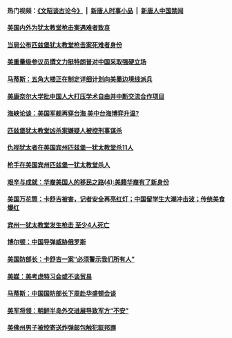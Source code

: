 #### 热门视频：[《文昭谈古论今》](https://github.com/gfw-breaker/wenzhao/blob/master/README.md?t=10290333) &nbsp;|&nbsp; [新唐人时事小品](https://github.com/gfw-breaker/ntdtv-comedy/blob/master/README.md?t=10290333) &nbsp;|&nbsp; [新唐人中国禁闻](https://github.com/gfw-breaker/ntdtv-news/blob/master/README.md?t=10290333)

#### [美国内外为犹太教堂枪击案遇难者致哀](../pages/zg_yre_rvq/4633093.md?t=10290333) 

#### [当局公布匹兹堡犹太教堂枪击案死难者身份](../pages/zg_yre_rvq/4632564.md?t=10290333) 

#### [美重量级参议员撰文力挺特朗普对中国采取强硬立场](../pages/zg_yre_rvq/4632556.md?t=10290333) 

#### [马蒂斯：五角大楼正在制定详细计划向美墨边境线派兵](../pages/zg_yre_rvq/4632552.md?t=10290333) 

#### [美康奈尔大学批中国人大打压学术自由并中断交流合作项目](../pages/zg_yre_rvq/4632463.md?t=10290333) 

#### [海峡论谈：美国军舰再穿台海 美中台海博弈升温?](../pages/zg_yre_rvq/4632446.md?t=10290333) 

#### [匹兹堡犹太教堂凶杀案嫌疑人被控刑事谋杀](../pages/zg_yre_rvq/4632406.md?t=10290333) 

#### [仇视犹太者在美国宾州匹兹堡一犹太教堂杀11人](../pages/zg_yre_rvq/4631907.md?t=10290333) 

#### [枪手在美国宾州匹兹堡一犹太教堂杀人](../pages/zg_yre_rvq/4631889.md?t=10290333) 

#### [艰辛与成就：华裔美国人的移民之路(4):美籍华裔有了新身份](../pages/zg_yre_rvq/4631838.md?t=10290333) 

#### [美国万花筒：卡舒吉被害，记者安全再亮红灯；中国留学生大潮冲击波；传统美食爆红](../pages/zg_yre_rvq/4631784.md?t=10290333) 

#### [宾州一犹太教堂发生枪击 至少4人死亡 ](../pages/zg_yre_rvq/4631753.md?t=10290333) 

#### [博尔顿：中国导弹威胁俄罗斯](../pages/zg_yre_rvq/4631697.md?t=10290333) 

#### [美国防部长：卡舒吉一案“必须警示我们所有人”](../pages/zg_yre_rvq/4631626.md?t=10290333) 

#### [美媒：美考虑特习会或不谈贸易](../pages/zg_yre_rvq/4631529.md?t=10290333) 

#### [马蒂斯：中国国防部长下周赴华盛顿会谈](../pages/zg_yre_rvq/4631505.md?t=10290333) 

#### [美军将领：朝鲜半岛外交进展导致军方“不安”](../pages/zg_yre_rvq/4631486.md?t=10290333) 

#### [美佛州男子被控寄送炸弹邮包触犯联邦罪](../pages/zg_yre_rvq/4631468.md?t=10290333) 

